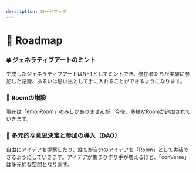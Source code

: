 ```yaml
---
description: ロードマップ
---
```


# 🚗 Roadmap

### 🍀 **ジェネラティブアートのミント**

生成したジェネラティブアートはNFTとしてミントでき、参加者たちが実験に参加した記録、あるいは思い出として手に入れることができるようになります。

### **🎲  Roomの増設**

現在は「emojiRoom」のみしかありませんが、今後、多様なRoomが追加されていきます。

### **🌈 多元的な意思決定と参加の導入（DAO）**

自由にアイデアを提案したり、誰もが自分のアイデアを「Room」として実装できるようにしていきます。アイデアが集まり作り手が増えるほど、「conVerse」は多元的な空間となります。
